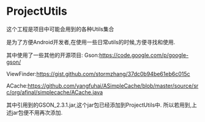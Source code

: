 # ProjectUtils

这个工程是项目中可能会用到的各种Utils集合

是为了方便Android开发者,在使用一些日常utils的时候,方便寻找和使用.

其中使用了一些其他的开源项目:
Gson:https://code.google.com/p/google-gson/

ViewFinder:https://gist.github.com/stormzhang/37dc0b94be61eb6c015c

ACache:https://github.com/yangfuhai/ASimpleCache/blob/master/source/src/org/afinal/simplecache/ACache.java

其中引用到的GSON_2.3.1.jar,这个jar包已经添加到ProjectUtils中.
所以若用到,上述jar包便不用再次添加.